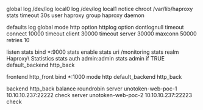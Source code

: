 global
   log /dev/log local0
   log /dev/log local1 notice
   chroot /var/lib/haproxy
   stats timeout 30s
   user haproxy
   group haproxy
   daemon

defaults
   log global
   mode http
   option httplog
   option dontlognull
   timeout connect 10000
   timeout client 30000
   timeout server 30000
   maxconn 50000
   retries 10

listen stats
   bind *:9000
   stats enable
   stats uri /monitoring
   stats realm Haproxy\ Statistics
   stats auth admin:admin
   stats admin if TRUE
   default_backend http_back

frontend http_front
   bind *:1000
   mode http
   default_backend http_back

backend http_back
   balance roundrobin
   server unotoken-web-poc-1 10.10.10.237:22222 check
   server unotoken-web-poc-2 10.10.10.237:22223 check
